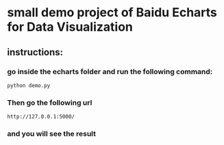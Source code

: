 # small demo project of Baidu Echarts for Data Visualization
## instructions:

### go inside the echarts folder and run the following command:

```
python demo.py
```

### Then go the following url

```
http://127.0.0.1:5000/
```
### and you will see the result
